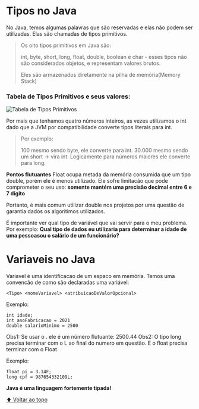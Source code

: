 # Tipos no Java

No Java, temos algumas palavras que são reservadas e elas não podem ser utilizadas. Elas são chamadas de tipos primitivos.

> Os oito tipos primitivos em Java são: 
> 
> int, byte, short, long, float, double, boolean e char - esses tipos não são considerados objetos, e representam valores brutos.
> 
> Eles são armazenados diretamente na pilha de memória(Memory Stack)


### Tabela de Tipos Primitivos e seus valores:

![Tabela de Tipos Primitivos](http://www.universidadejava.com.br/images/2011-06-15-java-tipos-primitivos-01.png)

Por mais que tenhamos quatro números inteiros, as vezes utilizamos o int dado que a 
JVM por compatibilidade converte tipos literais para int.
> Por exemplo: 
> 
>100 mesmo sendo byte, ele converte para int. 
> 30.000 mesmo sendo um short -> vira int. 
> Logicamente para números maiores ele converte para long.

**Pontos flutuantes**
Float ocupa metada da memória consumida que um tipo double, porém ele é menos utilizado. Ele sofre limitacão
que pode comprometer o seu uso: **somente mantém uma precisão decimal entre 6 e 7 dígito**

Portanto, é mais comum utilizar double nos projetos por uma questão de garantia dados os algoritimos utilizados. 

É importante ver qual tipo de variável que vai servir para o meu problema. Por exemplo: **Qual tipo de dados eu utilizaria para determinar a idade de uma pessoasou o salário de um funcionário?**

# Variaveis no Java

Variavel é uma identificacao de um espaco em memória. Temos uma convencão de como são declaradas uma variável:
```
<Tipo> <nomeVariavel> <atribuicaoDeValorOpcional>
```

Exemplo:

```
int idade;
int anoFabricacao = 2021
double salarioMinimo = 2500
```
Obs1: Se usar o . ele é um número flutuante: 2500.44
Obs2: O tipo long precisa terminar com o L ao final do numero em questão. E o float precisa terminar com o Float.

Exemplo:

```
float pi = 3.14F;
long cpf = 987654332109L;
```

**Java é uma linguagem fortemente tipada!**

[⬆ Voltar ao topo](Resumo)<br>
